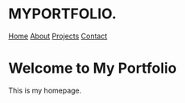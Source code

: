# MYPORTFOLIO.
<!DOCTYPE html>
<html lang="en">
<head>
    <meta charset="UTF-8">
    <meta name="viewport" content="width=device-width, initial-scale=1.0">
    <title>Home - My Portfolio</title>
    <link rel="stylesheet" href="styles.css">
</head>
<body>
    <nav>
        <a href="index.html">Home</a>
        <a href="about.html">About</a>
        <a href="projects.html">Projects</a>
        <a href="contact.html">Contact</a>
    </nav>
    <h1>Welcome to My Portfolio</h1>
    <p>This is my homepage.</p>
</body>
</html>
